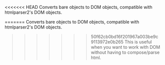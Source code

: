 <<<<<<< HEAD
Converts bare objects to DOM objects, compatible with htmlparser2's DOM objects.

=======
Converts bare objects to DOM objects, compatible with htmlparser2's DOM objects.

>>>>>>> 50f62cb0bd16f201967a003be9c9113972e0b265
This is useful when you want to work with DOM without having to compose/parse html.